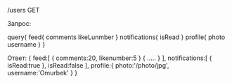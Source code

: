 /users GET

Запрос:

query{
    feed{
        comments
        likeLunmber
    }
    notifications{
isRead
    }
    profile{
        photo
        username
    }
}


Ответ: 
{
    feed:[
        {
            comments:20,
            likenumber:5
        }
        {
            .....
        }
    ],
    notifications:[
        {
            isRead:true
        },
        isRead:false
    ],
    profile:{
        photo:'/photo/jpg',
        username:'Omurbek'
    }
}